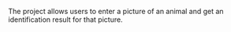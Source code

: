 The project allows users to enter a picture of an animal and get an identification result for that picture.
